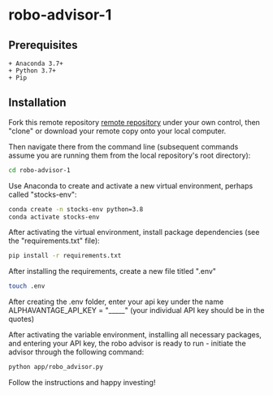 # robo-advisor-1

## Prerequisites

    + Anaconda 3.7+
    + Python 3.7+
    + Pip

## Installation

Fork this remote repository [remote repository](https://github.com/PHeitmann9604/robo-advisor-1)  under your own control, then "clone" or download your remote copy onto your local computer.

Then navigate there from the command line (subsequent commands assume you are running them from the local repository's root directory):

```sh
cd robo-advisor-1
```

Use Anaconda to create and activate a new virtual environment, perhaps called "stocks-env":

```sh
conda create -n stocks-env python=3.8
conda activate stocks-env
```

After activating the virtual environment, install package dependencies (see the "requirements.txt" file):

```sh
pip install -r requirements.txt
```

After installing the requirements, create a new file titled ".env"

```sh
touch .env
```

After creating the .env folder, enter your api key under the name ALPHAVANTAGE_API_KEY = "_____" (your individual API key should be in the quotes)

After activating the variable environment, installing all necessary packages, and entering your API key, the robo advisor is ready to run - initiate the advisor through the following command:

```sh
python app/robo_advisor.py
```

Follow the instructions and happy investing!